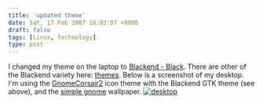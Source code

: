 ```yaml
---
title: 'updated theme'
date: Sat, 17 Feb 2007 18:03:07 +0000
draft: false
tags: [Linux, Technology]
type: post
---
```


I changed my theme on the laptop to [Blackend - Black](http://www.gnome-look.org/content/download.php?content=53070&id=1). There are other of the Blackend variety here: [themes](http://www.gnome-look.org/content/show.php?content=53070). Below is a screenshot of my desktop. I'm using the [GnomeCorsair2](http://www.gnome-look.org/content/download.php?content=49487&id=2) icon theme with the Blackend GTK theme (see above), and the [simple gnome](http://art.gnome.org/backgrounds/gnome/2142) wallpaper. [![desktop](http://zeusville.files.wordpress.com/2007/02/desktop.thumbnail.png)](http://zeusville.files.wordpress.com/2007/02/desktop.png "desktop")